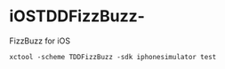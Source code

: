 iOSTDDFizzBuzz-
===============

FizzBuzz for iOS

```
xctool -scheme TDDFizzBuzz -sdk iphonesimulator test
```

